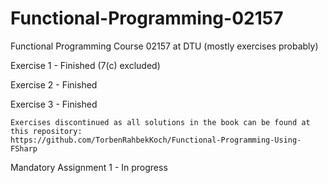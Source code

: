 # Functional-Programming-02157
Functional Programming Course 02157 at DTU (mostly exercises probably)

Exercise 1 - Finished (7(c) excluded)

Exercise 2 - Finished

Exercise 3 - Finished

    Exercises discontinued as all solutions in the book can be found at this repository:
    https://github.com/TorbenRahbekKoch/Functional-Programming-Using-FSharp

Mandatory Assignment 1 - In progress
